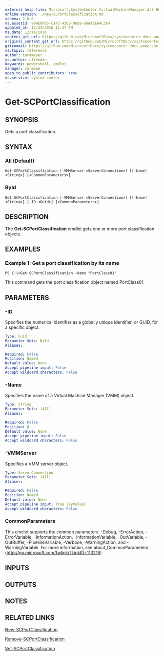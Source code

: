 ```yaml
---
external help file: Microsoft.SystemCenter.VirtualMachineManager.dll-Help.xml
online version: ./New-SCPortClassification.md
schema: 2.0.0
ms.assetid: 984E9F05-C142-43C2-98B9-06AA3EA4C3A4
updated_at: 12/14/2016 11:37 PM
ms.date: 12/14/2016
content_git_url: https://github.com/MicrosoftDocs/systemcenter-docs-powershell/blob/master/systemcenter-cmdlets/SystemCenter2016/VirtualMachineManager/v1/Get-SCPortClassification.md
original_content_git_url: https://github.com/MicrosoftDocs/systemcenter-docs-powershell/blob/master/systemcenter-cmdlets/SystemCenter2016/VirtualMachineManager/v1/Get-SCPortClassification.md
gitcommit: https://github.com/MicrosoftDocs/systemcenter-docs-powershell/blob/ddd0fefc9adaabb9394eb6c21b33370913d1830d/systemcenter-cmdlets/SystemCenter2016/VirtualMachineManager/v1/Get-SCPortClassification.md
ms.topic: reference
author: tarameyer
ms.author: cfreeman
keywords: powershell, cmdlet
manager: carmonm
open_to_public_contributors: true
ms.service: system-center
---
```


# Get-SCPortClassification

## SYNOPSIS
Gets a port classification.

## SYNTAX

### All (Default)
```
Get-SCPortClassification [-VMMServer <ServerConnection>] [[-Name] <String>] [<CommonParameters>]
```

### ById
```
Get-SCPortClassification [-VMMServer <ServerConnection>] [[-Name] <String>] [-ID <Guid>] [<CommonParameters>]
```

## DESCRIPTION
The **Get-SCPortClassification** cmdlet gets one or more port classification objects.

## EXAMPLES

### Example 1: Get a port classification by its name
```
PS C:\>Get-SCPortClassification -Name "PortClass01"
```

This command gets the port classification object named PortClass01.

## PARAMETERS

### -ID
Specifies the numerical identifier as a globally unique identifier, or GUID, for a specific object.

```yaml
Type: Guid
Parameter Sets: ById
Aliases: 

Required: False
Position: Named
Default value: None
Accept pipeline input: False
Accept wildcard characters: False
```

### -Name
Specifies the name of a Virtual Machine Manager (VMM) object.

```yaml
Type: String
Parameter Sets: (All)
Aliases: 

Required: False
Position: 0
Default value: None
Accept pipeline input: False
Accept wildcard characters: False
```

### -VMMServer
Specifies a VMM server object.

```yaml
Type: ServerConnection
Parameter Sets: (All)
Aliases: 

Required: False
Position: Named
Default value: None
Accept pipeline input: True (ByValue)
Accept wildcard characters: False
```

### CommonParameters
This cmdlet supports the common parameters: -Debug, -ErrorAction, -ErrorVariable, -InformationAction, -InformationVariable, -OutVariable, -OutBuffer, -PipelineVariable, -Verbose, -WarningAction, and -WarningVariable. For more information, see about_CommonParameters (http://go.microsoft.com/fwlink/?LinkID=113216).

## INPUTS

## OUTPUTS

## NOTES

## RELATED LINKS

[New-SCPortClassification](xref:SystemCenter2016/VirtualMachineManager/v1/New-SCPortClassification.md)

[Remove-SCPortClassification](xref:SystemCenter2016/VirtualMachineManager/v1/Remove-SCPortClassification.md)

[Set-SCPortClassification](xref:SystemCenter2016/VirtualMachineManager/v1/Set-SCPortClassification.md)

